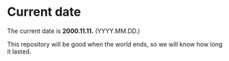 # Current date

The current date is **2000.11.11.** (YYYY.MM.DD.)

This repository will be good when the world ends, so we will know how long it lasted.
